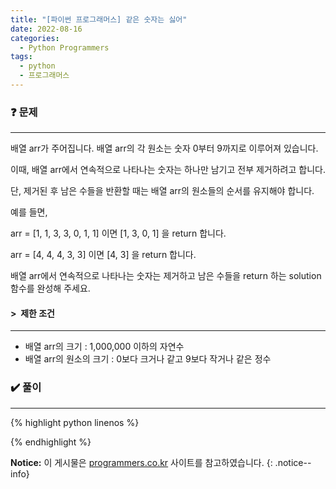 ```yaml
---
title: "[파이썬 프로그래머스] 같은 숫자는 싫어"
date: 2022-08-16
categories:
  - Python Programmers
tags:
  - python
  - 프로그래머스
---
```


### ❓ 문제

---

배열 arr가 주어집니다. 배열 arr의 각 원소는 숫자 0부터 9까지로 이루어져 있습니다.

이때, 배열 arr에서 연속적으로 나타나는 숫자는 하나만 남기고 전부 제거하려고 합니다.

단, 제거된 후 남은 수들을 반환할 때는 배열 arr의 원소들의 순서를 유지해야 합니다.

예를 들면,

arr = [1, 1, 3, 3, 0, 1, 1] 이면 [1, 3, 0, 1] 을 return 합니다.

arr = [4, 4, 4, 3, 3] 이면 [4, 3] 을 return 합니다.

배열 arr에서 연속적으로 나타나는 숫자는 제거하고 남은 수들을 return 하는 solution 함수를 완성해 주세요.

#### > &nbsp;제한 조건

---

- 배열 arr의 크기 : 1,000,000 이하의 자연수
- 배열 arr의 원소의 크기 : 0보다 크거나 같고 9보다 작거나 같은 정수


### ✔️ 풀이

---

{% highlight python linenos %}



{% endhighlight %}


**Notice:** 이 게시물은 [programmers.co.kr](https://programmers.co.kr/learn/courses/30/lessons/12906) 사이트를 참고하였습니다.
{: .notice--info}